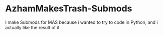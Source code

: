 # AzhamMakesTrash-Submods
I make Submods for MAS because i wanted to try to code in Python, and i actually like the result of it
